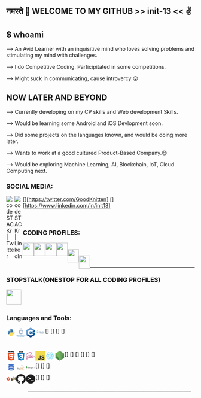 
## नमस्ते 🙏  WELCOME TO MY GITHUB >> init-13 << ✌️

## $ whoami 

--> An Avid Learner with an inquisitive mind who loves solving problems and stimulating my mind with challenges.

--> I do Competitive Coding. Participitated in some competitions.

--> Might suck in communicating, cause introvercy 😛


## NOW LATER AND BEYOND 

--> Currently developing on my CP skills and Web development Skills.

--> Would be learning some Android and iOS Devlopment soon.

--> Did some projects on the languages known, and would be doing more later.

--> Wants to work at a good cultured Product-Based Company.😊

--> Would be exploring Machine Learning, AI, Blockchain, IoT, Cloud Computing next.




### SOCIAL MEDIA:

[<img align="left" alt="codeSTACKr | Twitter" width="22px" src="https://cdn.jsdelivr.net/npm/simple-icons@v3/icons/twitter.svg" />][https://twitter.com/GoodKnitten]
[<img align="left" alt="codeSTACKr | LinkedIn" width="22px" src="https://cdn.jsdelivr.net/npm/simple-icons@v3/icons/linkedin.svg" />][https://www.linkedin.com/in/init13]

<br />

### CODING PROFILES:

<a href="https://www.codechef.com/users/niit"><img align="left" src="https://cdn.jsdelivr.net/npm/simple-icons@3.12.2/icons/codechef.svg" width="30px" height="35px"></a>
<a href="https://www.hackerearth.com/@init13"><img align="left" src="https://cdn.jsdelivr.net/npm/simple-icons@3.12.2/icons/hackerearth.svg" width="30px" height="35px"></a>
<a href="https://www.hackerrank.com/init13"><img align="left" src="https://cdn.jsdelivr.net/npm/simple-icons@3.12.2/icons/hackerrank.svg" width="30px" height="35px"></a>
<a href="https://codeforces.com/profile/__niit__"><img align="left" src="https://cdn.jsdelivr.net/npm/simple-icons@3.12.2/icons/codeforces.svg" width="30px" height="35px"></a><br>
<a href="https://atcoder.jp/users/init13"><img align="left" src="https://img.atcoder.jp/assets/atcoder.png" width="30px" height="35px"></a><br>
<a href="https://www.spoj.com/users/niit_8"><img align="left" src="https://pbs.twimg.com/profile_images/568733328090480640/B1rm7i-y_400x400.jpeg" width="30px" height="35px"></a><br>
<hr>

### STOPSTALK(ONESTOP FOR ALL CODING PROFILES) 

<a href="https://www.stopstalk.com/user/profile/Nitin_Das"><img align="centre" src="https://www.stopstalk.com/static/images/stopstalk-logo.png" width="40px" height="40px"></a><br>

### Languages and Tools:


[<img align="left" alt="PYTHON3" width="26px" src="https://raw.githubusercontent.com/github/explore/80688e429a7d4ef2fca1e82350fe8e3517d3494d/topics/python/python.png" />]
[<img align="left" alt="C" width="26px" src="https://raw.githubusercontent.com/github/explore/80688e429a7d4ef2fca1e82350fe8e3517d3494d/topics/c/c.png" />]
[<img align="left" alt="C++" width="26px" src="https://raw.githubusercontent.com/github/explore/80688e429a7d4ef2fca1e82350fe8e3517d3494d/topics/cpp/cpp.png" />]
[<img align="left" alt="Java" width="26px" src="https://raw.githubusercontent.com/github/explore/80688e429a7d4ef2fca1e82350fe8e3517d3494d/topics/java/java.png" />]

<br>

[<img align="left" alt="HTML5" width="26px" src="https://raw.githubusercontent.com/github/explore/80688e429a7d4ef2fca1e82350fe8e3517d3494d/topics/html/html.png" />]
[<img align="left" alt="CSS3" width="26px" src="https://raw.githubusercontent.com/github/explore/80688e429a7d4ef2fca1e82350fe8e3517d3494d/topics/css/css.png" />]
[<img align="left" alt="Sass" width="26px" src="https://raw.githubusercontent.com/github/explore/80688e429a7d4ef2fca1e82350fe8e3517d3494d/topics/sass/sass.png" />]
[<img align="left" alt="JavaScript" width="26px" src="https://raw.githubusercontent.com/github/explore/80688e429a7d4ef2fca1e82350fe8e3517d3494d/topics/javascript/javascript.png" />]
[<img align="left" alt="React" width="26px" src="https://raw.githubusercontent.com/github/explore/80688e429a7d4ef2fca1e82350fe8e3517d3494d/topics/react/react.png" />]
[<img align="left" alt="Node.js" width="26px" src="https://raw.githubusercontent.com/github/explore/80688e429a7d4ef2fca1e82350fe8e3517d3494d/topics/nodejs/nodejs.png" />]
<br>

[<img align="left" alt="SQL" width="26px" src="https://raw.githubusercontent.com/github/explore/80688e429a7d4ef2fca1e82350fe8e3517d3494d/topics/sql/sql.png" />]
[<img align="left" alt="MySQL" width="26px" src="https://raw.githubusercontent.com/github/explore/80688e429a7d4ef2fca1e82350fe8e3517d3494d/topics/mysql/mysql.png" />]
[<img align="left" alt="MongoDB" width="26px" src="https://raw.githubusercontent.com/github/explore/80688e429a7d4ef2fca1e82350fe8e3517d3494d/topics/mongodb/mongodb.png" />]
<br>

[<img align="left" alt="Git" width="26px" src="https://raw.githubusercontent.com/github/explore/80688e429a7d4ef2fca1e82350fe8e3517d3494d/topics/git/git.png" />]
[<img align="left" alt="GitHub" width="26px" src="https://raw.githubusercontent.com/github/explore/78df643247d429f6cc873026c0622819ad797942/topics/github/github.png" />]
[<img align="left" alt="Terminal" width="26px" src="https://raw.githubusercontent.com/github/explore/80688e429a7d4ef2fca1e82350fe8e3517d3494d/topics/terminal/terminal.png" />]


			_____________________________________________________________
